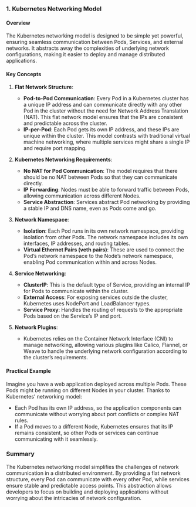 ### 1. Kubernetes Networking Model

#### Overview

The Kubernetes networking model is designed to be simple yet powerful, ensuring seamless communication between Pods, Services, and external networks. It abstracts away the complexities of underlying network configurations, making it easier to deploy and manage distributed applications.

#### Key Concepts

1. **Flat Network Structure**:

   - **Pod-to-Pod Communication**: Every Pod in a Kubernetes cluster has a unique IP address and can communicate directly with any other Pod in the cluster without the need for Network Address Translation (NAT). This flat network model ensures that the IPs are consistent and predictable across the cluster.
   - **IP-per-Pod**: Each Pod gets its own IP address, and these IPs are unique within the cluster. This model contrasts with traditional virtual machine networking, where multiple services might share a single IP and require port mapping.

2. **Kubernetes Networking Requirements**:

   - **No NAT for Pod Communication**: The model requires that there should be no NAT between Pods so that they can communicate directly.
   - **IP Forwarding**: Nodes must be able to forward traffic between Pods, allowing communication across different Nodes.
   - **Service Abstraction**: Services abstract Pod networking by providing a stable IP and DNS name, even as Pods come and go.

3. **Network Namespace**:

   - **Isolation**: Each Pod runs in its own network namespace, providing isolation from other Pods. The network namespace includes its own interfaces, IP addresses, and routing tables.
   - **Virtual Ethernet Pairs (veth pairs)**: These are used to connect the Pod’s network namespace to the Node’s network namespace, enabling Pod communication within and across Nodes.

4. **Service Networking**:

   - **ClusterIP**: This is the default type of Service, providing an internal IP for Pods to communicate within the cluster.
   - **External Access**: For exposing services outside the cluster, Kubernetes uses NodePort and LoadBalancer types.
   - **Service Proxy**: Handles the routing of requests to the appropriate Pods based on the Service’s IP and port.

5. **Network Plugins**:
   - Kubernetes relies on the Container Network Interface (CNI) to manage networking, allowing various plugins like Calico, Flannel, or Weave to handle the underlying network configuration according to the cluster’s requirements.

#### Practical Example

Imagine you have a web application deployed across multiple Pods. These Pods might be running on different Nodes in your cluster. Thanks to Kubernetes’ networking model:

- Each Pod has its own IP address, so the application components can communicate without worrying about port conflicts or complex NAT rules.
- If a Pod moves to a different Node, Kubernetes ensures that its IP remains consistent, so other Pods or services can continue communicating with it seamlessly.

### Summary

The Kubernetes networking model simplifies the challenges of network communication in a distributed environment. By providing a flat network structure, every Pod can communicate with every other Pod, while services ensure stable and predictable access points. This abstraction allows developers to focus on building and deploying applications without worrying about the intricacies of network configuration.
